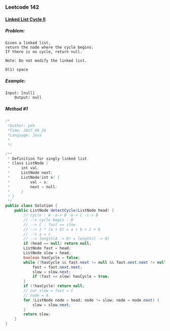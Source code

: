 

### Leetcode 142
#### [Linked List Cycle II](https://leetcode.com/problems/linked-list-cycle-ii)

  

##### ***Problem:***

    Given a linked list, 
    return the node where the cycle begins. 
    If there is no cycle, return null.

    Note: Do not modify the linked list.
    
    O(1) space

    
##### ***Example:***

    Input: [null]
        Output: null

##### *Method #1*
``` java
/*
 *Author: yeh
 *Time: 2017_08_26
 *Language: Java
 *
 */

/**
 * Definition for singly-linked list.
 * class ListNode {
 *     int val;
 *     ListNode next;
 *     ListNode(int x) {
 *         val = x;
 *         next = null;
 *     }
 * }
 */
public class Solution {
    public ListNode detectCycle(ListNode head) {
        // cycle : A -a-> B -b-> C -c-> B
        // --> cycle begin : B
        // --> C : fast == slow
        // --> 2 * (a + b) = a + b + c + b
        // --> a = c
        // --> length(A -> B) = length(C -> B)
        if (head == null) return null;
        ListNode fast = head;
        ListNode slow = head;
        boolean hasCycle = false;
        while (!hasCycle && fast.next != null && fast.next.next != null) {
            fast = fast.next.next;
            slow = slow.next;
            if (fast == slow) hasCycle = true;
        }
        if (!hasCycle) return null;
        // cur slow = fast = C
        // node = A
        for (ListNode node = head; node != slow; node = node.next) {
            slow = slow.next;
        }
        return slow;
    }
}


```


